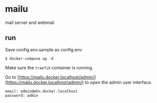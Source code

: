 # mailu

mail server and webmail

## run

Save config.env.sample as config.env

    $ docker-compose up -d

Make sure the `traefik` container is running.

Go to [https://mailu.docker.localhost/admin/](https://mailu.docker.localhost/admin/) to open the admin user interface.

    email: admin@mhn.docker.localhost
    password: admin
